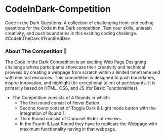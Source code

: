 # CodeInDark-Competition
Code in the Dark Questions: A collection of challenging front-end coding questions for the Code in the Dark competition. Test your skills, unleash creativity, and push boundaries in this exciting coding challenge. #CodeInTheDark #FrontEndDev 

### About The Competition 🚀
The Code In the Dark Competition is an exciting Web Page Designing challenge where participants showcase their creativity and technical prowess by creating a webpage from scratch within a limited timeframe and with minimal resources. This competition is designed to push boundaries, inspire innovation, and highlight the exceptional talent of participants. It is primarily based on HTML, CSS, and JS (for Basic Functionalities).

- The Competition consists of 4 Rounds in which:
  - The first round consist of Hover Button.
  - Second round consist of Toggle Dark & Light mode button with the integration of Round 1.
  - Third Round consist of Carousel Slider of reviews.
  - In the Fourth & Last Round they have to replicate the Webpage with maximum functionality having in that webpage. 


